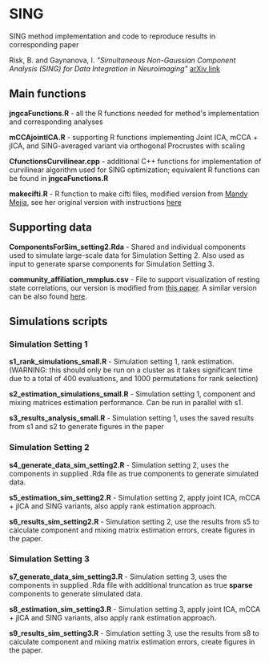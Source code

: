 # SING

SING method implementation and code to reproduce results in corresponding paper

Risk, B. and Gaynanova, I. *"Simultaneous Non-Gaussian Component Analysis (SING) for Data Integration in Neuroimaging"* [arXiv link](https://github.com/irinagain/SING)

## Main functions

**jngcaFunctions.R** - all the R functions needed for method's implementation and corresponding analyses

**mCCAjointICA.R** - supporting R functions implementing Joint ICA, mCCA + jICA, and SING-averaged variant via orthogonal Procrustes with scaling

**CfunctionsCurvilinear.cpp** - additional C++ functions for implementation of curvilinear algorithm used for SING optimization; equivalent R functions can be found in **jngcaFunctions.R**

**makecifti.R** - R function to make cifti files, modified version from [Mandy Mejia](https://mandymejia.com), see her original version with instructions [here](https://mandymejia.com/2016/10/28/r-function-to-write-cifti-files/)

## Supporting data

**ComponentsForSim_setting2.Rda** - Shared and individual components used to simulate large-scale data for Simulation Setting 2. Also used as input to generate sparse components for Simulation Setting 3.


**community_affiliation_mmplus.csv** - File to support visualization of resting state correlations, our version is modified from [this paper](https://www.nature.com/articles/s41598-019-55738-y). A similar version can be also found [here](https://github.com/emergelab/hierarchical-brain-networks/blob/master/brainmaps/node_affiliations/AA_all_maps.csv).

## Simulations scripts

### Simulation Setting 1

**s1_rank_simulations_small.R** - Simulation setting 1, rank estimation. (WARNING: this should only be run on a cluster as it takes significant time due to a total of 400 evaluations, and 1000 permutations for rank selection)

**s2_estimation_simulations_small.R** - Simulation setting 1, component and mixing matrices estimation performance. Can be run in parallel with s1.

**s3_results_analysis_small.R** - Simulation setting 1, uses the saved results from s1 and s2 to generate figures in the paper

### Simulation Setting 2

**s4_generate_data_sim_setting2.R** - Simulation setting 2, uses the components in supplied .Rda file as true components to generate simulated data.

**s5_estimation_sim_setting2.R** - Simulation setting 2, apply joint ICA, mCCA + jICA and SING variants, also apply rank estimation approach.

**s6_results_sim_setting2.R** - Simulation setting 2, use the results from s5 to calculate component and mixing matrix estimation errors, create figures in the paper.

### Simulation Setting 3

**s7_generate_data_sim_setting3.R** - Simulation setting 3, uses the components in supplied .Rda file with additional truncation as true **sparse** components to generate simulated data.

**s8_estimation_sim_setting3.R** - Simulation setting 3, apply joint ICA, mCCA + jICA and SING variants, also apply rank estimation approach.

**s9_results_sim_setting3.R** - Simulation setting 3, use the results from s8 to calculate component and mixing matrix estimation errors, create figures in the paper.

